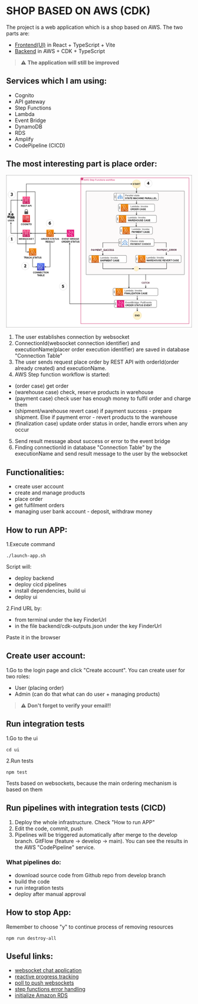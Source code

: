# SHOP BASED ON AWS (CDK)

The project is a web application which is a shop based on AWS. The two parts are:
- [Frontend(UI)](https://github.com/MartinMartinni/aws-shop/blob/main/ui/README.md) in React + TypeScript + Vite
- [Backend](https://github.com/MartinMartinni/aws-shop/blob/main/backend/README.md) in AWS + CDK + TypeScript

> :warning:  **The application will still be improved**

## Services which I am using:
- Cognito
- API gateway
- Step Functions
- Lambda
- Event Bridge
- DynamoDB
- RDS
- Amplify
- CodePipeline (CICD)

## The most interesting part is place order:
![alt text](https://github.com/MartinMartinni/aws-shop/blob/main/place_order_workflow.drawio.png)

1. The user establishes connection by websocket
2. ConnectionId(websocket connection identifier) and executionName(placer order execution identifier) are saved in database "Connection Table"
3. The user sends request place order by REST API with orderId(order already created) and executionName.
4. AWS Step function workflow is started:
- (order case) get order
- (warehouse case) check, reserve products in warehouse
- (payment case) check user has enough money to fulfil order and charge them
- (shipment/warehouse revert case) if payment success - prepare shipment. Else if payment error - revert products to the warehouse
- (finalization case) update order status in order, handle errors when any occur
5. Send result message about success or error to the event bridge
6. Finding connectionId in database "Connection Table" by the executionName and send result message to the user by the websocket

## Functionalities:
- create user account
- create and manage products
- place order
- get fulfilment orders
- managing user bank account - deposit, withdraw money

## How to run APP:

1.Execute command
```
./launch-app.sh
```
Script will:
- deploy backend
- deploy cicd pipelines
- install dependencies, build ui
- deploy ui

2.Find URL by:
- from terminal under the key FinderUrl
- in the file backend/cdk-outputs.json under the key FinderUrl

Paste it in the browser

## Create user account:
1.Go to the login page and click "Create account". You can create user for two roles:
- User (placing order)
- Admin (can do that what can do user + managing products)

> :warning:  **Don't forget to verify your email!!**

## Run integration tests
1.Go to the ui
```
cd ui
```
2.Run tests
```
npm test
```

Tests based on websockets, because the main ordering mechanism is based on them

## Run pipelines with integration tests (CICD)
1. Deploy the whole infrastructure. Check "How to run APP" 
2. Edit the code, commit, push
3. Pipelines will be triggered automatically after merge to the develop branch. GitFlow (feature -> develop -> main).
You can see the results in the AWS "CodePipeline" service.

### What pipelines do:
- download source code from Github repo from develop branch
- build the code
- run integration tests
- deploy after manual approval

## How to stop App:
Remember to choose "y" to continue process of removing resources
```
npm run destroy-all
```

## Useful links:
- [websocket chat application](https://github.com/aws-samples/websocket-chat-application/tree/main)
- [reactive progress tracking](https://aws.amazon.com/blogs/compute/implementing-reactive-progress-tracking-for-aws-step-functions/)
- [poll to push websockets](https://aws.amazon.com/blogs/compute/from-poll-to-push-transform-apis-using-amazon-api-gateway-rest-apis-and-websockets/)
- [step functions error handling](https://dashbird.io/blog/aws-step-functions-error-handling/)
- [initialize Amazon RDS](https://aws.amazon.com/blogs/infrastructure-and-automation/use-aws-cdk-to-initialize-amazon-rds-instances/)
